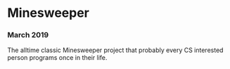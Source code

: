 # Minesweeper

### March 2019

The alltime classic Minesweeper project that probably every CS interested person programs once in their life.

